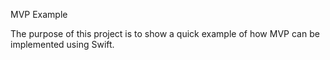 MVP Example

The purpose of this project is to show a quick example of how MVP can be implemented using Swift.
